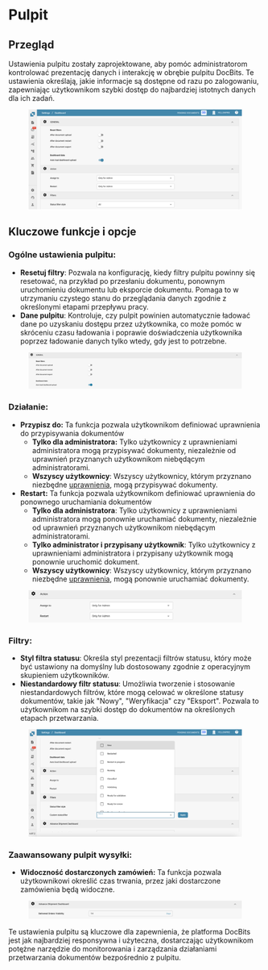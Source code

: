 # Pulpit

## Przegląd

Ustawienia pulpitu zostały zaprojektowane, aby pomóc administratorom kontrolować prezentację danych i interakcję w obrębie pulpitu DocBits. Te ustawienia określają, jakie informacje są dostępne od razu po zalogowaniu, zapewniając użytkownikom szybki dostęp do najbardziej istotnych danych dla ich zadań.

<figure><img src="../../../.gitbook/assets/dashboard-settings0.png" alt=""><figcaption></figcaption></figure>

## Kluczowe funkcje i opcje

### **Ogólne ustawienia pulpitu**:

* **Resetuj filtry**: Pozwala na konfigurację, kiedy filtry pulpitu powinny się resetować, na przykład po przesłaniu dokumentu, ponownym uruchomieniu dokumentu lub eksporcie dokumentu. Pomaga to w utrzymaniu czystego stanu do przeglądania danych zgodnie z określonymi etapami przepływu pracy.
* **Dane pulpitu**: Kontroluje, czy pulpit powinien automatycznie ładować dane po uzyskaniu dostępu przez użytkownika, co może pomóc w skróceniu czasu ładowania i poprawie doświadczenia użytkownika poprzez ładowanie danych tylko wtedy, gdy jest to potrzebne.

<figure><img src="../../../.gitbook/assets/dashboard-settings.png" alt=""><figcaption></figcaption></figure>

### **Działanie:**

* **Przypisz do:** Ta funkcja pozwala użytkownikom definiować uprawnienia do przypisywania dokumentów
  * **Tylko dla administratora:** Tylko użytkownicy z uprawnieniami administratora mogą przypisywać dokumenty, niezależnie od uprawnień przyznanych użytkownikom niebędącym administratorami.
  * **Wszyscy użytkownicy**: Wszyscy użytkownicy, którym przyznano niezbędne [uprawnienia](groups-users-and-permissions/groups-and-permissions/aktywacja-uprawnien.md), mogą przypisywać dokumenty.
* **Restart:** Ta funkcja pozwala użytkownikom definiować uprawnienia do ponownego uruchamiania dokumentów
  * **Tylko dla administratora**: Tylko użytkownicy z uprawnieniami administratora mogą ponownie uruchamiać dokumenty, niezależnie od uprawnień przyznanych użytkownikom niebędącym administratorami.
  * **Tylko administrator i przypisany użytkownik**: Tylko użytkownicy z uprawnieniami administratora i przypisany użytkownik mogą ponownie uruchomić dokument.
  * **Wszyscy użytkownicy**: Wszyscy użytkownicy, którym przyznano niezbędne [uprawnienia](groups-users-and-permissions/groups-and-permissions/aktywacja-uprawnien.md), mogą ponownie uruchamiać dokumenty.

<figure><img src="../../../.gitbook/assets/dashboard-settings2 (1).png" alt=""><figcaption></figcaption></figure>

### **Filtry**:

* **Styl filtra statusu**: Określa styl prezentacji filtrów statusu, który może być ustawiony na domyślny lub dostosowany zgodnie z operacyjnym skupieniem użytkowników.
* **Niestandardowy filtr statusu**: Umożliwia tworzenie i stosowanie niestandardowych filtrów, które mogą celować w określone statusy dokumentów, takie jak "Nowy", "Weryfikacja" czy "Eksport". Pozwala to użytkownikom na szybki dostęp do dokumentów na określonych etapach przetwarzania.

<figure><img src="../../../.gitbook/assets/dashboard-settings3 (1).png" alt=""><figcaption></figcaption></figure>

### **Zaawansowany pulpit wysyłki**:

* **Widoczność dostarczonych zamówień:** Ta funkcja pozwala użytkownikowi określić czas trwania, przez jaki dostarczone zamówienia będą widoczne.

<figure><img src="../../../.gitbook/assets/dashboard-settings5_ml.png" alt=""><figcaption></figcaption></figure>

Te ustawienia pulpitu są kluczowe dla zapewnienia, że platforma DocBits jest jak najbardziej responsywna i użyteczna, dostarczając użytkownikom potężne narzędzie do monitorowania i zarządzania działaniami przetwarzania dokumentów bezpośrednio z pulpitu.
